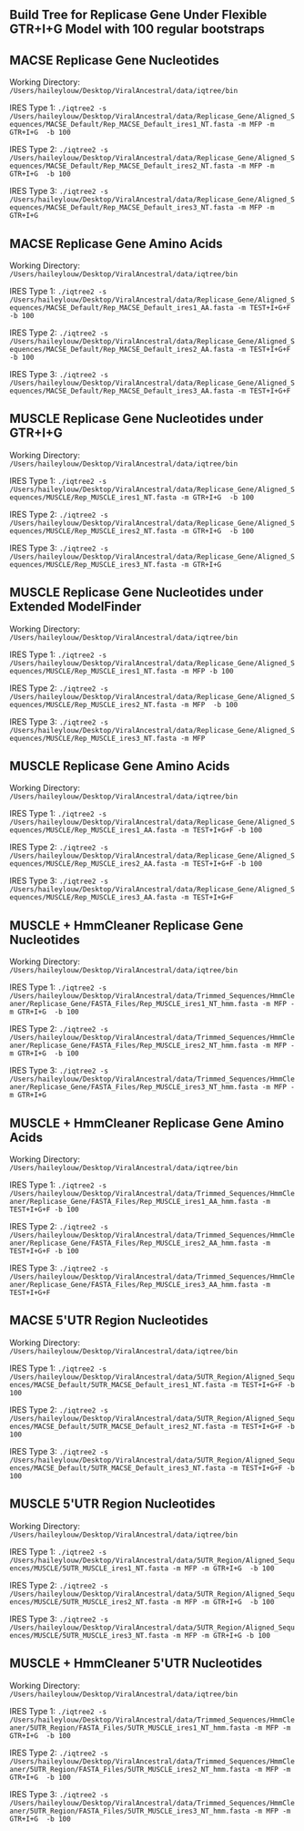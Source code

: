 ## Build Tree for Replicase Gene Under Flexible GTR+I+G Model with 100 regular bootstraps

## MACSE Replicase Gene Nucleotides 
Working Directory: `/Users/haileylouw/Desktop/ViralAncestral/data/iqtree/bin`

IRES Type 1:  `./iqtree2 -s /Users/haileylouw/Desktop/ViralAncestral/data/Replicase_Gene/Aligned_Sequences/MACSE_Default/Rep_MACSE_Default_ires1_NT.fasta -m MFP -m GTR+I+G  -b 100`

IRES Type 2: `./iqtree2 -s /Users/haileylouw/Desktop/ViralAncestral/data/Replicase_Gene/Aligned_Sequences/MACSE_Default/Rep_MACSE_Default_ires2_NT.fasta -m MFP -m GTR+I+G  -b 100`

IRES Type 3: `./iqtree2 -s /Users/haileylouw/Desktop/ViralAncestral/data/Replicase_Gene/Aligned_Sequences/MACSE_Default/Rep_MACSE_Default_ires3_NT.fasta -m MFP -m GTR+I+G`

## MACSE Replicase Gene Amino Acids 
Working Directory: `/Users/haileylouw/Desktop/ViralAncestral/data/iqtree/bin`

IRES Type 1:  `./iqtree2 -s /Users/haileylouw/Desktop/ViralAncestral/data/Replicase_Gene/Aligned_Sequences/MACSE_Default/Rep_MACSE_Default_ires1_AA.fasta -m TEST+I+G+F -b 100`

IRES Type 2:  `./iqtree2 -s /Users/haileylouw/Desktop/ViralAncestral/data/Replicase_Gene/Aligned_Sequences/MACSE_Default/Rep_MACSE_Default_ires2_AA.fasta -m TEST+I+G+F -b 100`

IRES Type 3:  `./iqtree2 -s /Users/haileylouw/Desktop/ViralAncestral/data/Replicase_Gene/Aligned_Sequences/MACSE_Default/Rep_MACSE_Default_ires3_AA.fasta -m TEST+I+G+F`

## MUSCLE Replicase Gene Nucleotides under GTR+I+G 
Working Directory: `/Users/haileylouw/Desktop/ViralAncestral/data/iqtree/bin`

IRES Type 1: `./iqtree2 -s /Users/haileylouw/Desktop/ViralAncestral/data/Replicase_Gene/Aligned_Sequences/MUSCLE/Rep_MUSCLE_ires1_NT.fasta -m GTR+I+G  -b 100`

IRES Type 2: `./iqtree2 -s /Users/haileylouw/Desktop/ViralAncestral/data/Replicase_Gene/Aligned_Sequences/MUSCLE/Rep_MUSCLE_ires2_NT.fasta -m GTR+I+G  -b 100`

IRES Type 3: `./iqtree2 -s /Users/haileylouw/Desktop/ViralAncestral/data/Replicase_Gene/Aligned_Sequences/MUSCLE/Rep_MUSCLE_ires3_NT.fasta -m GTR+I+G`

## MUSCLE Replicase Gene Nucleotides under Extended ModelFinder 
Working Directory: `/Users/haileylouw/Desktop/ViralAncestral/data/iqtree/bin`

IRES Type 1:  `./iqtree2 -s /Users/haileylouw/Desktop/ViralAncestral/data/Replicase_Gene/Aligned_Sequences/MUSCLE/Rep_MUSCLE_ires1_NT.fasta -m MFP -b 100`

IRES Type 2: `./iqtree2 -s /Users/haileylouw/Desktop/ViralAncestral/data/Replicase_Gene/Aligned_Sequences/MUSCLE/Rep_MUSCLE_ires2_NT.fasta -m MFP  -b 100`

IRES Type 3: `./iqtree2 -s /Users/haileylouw/Desktop/ViralAncestral/data/Replicase_Gene/Aligned_Sequences/MUSCLE/Rep_MUSCLE_ires3_NT.fasta -m MFP`

## MUSCLE Replicase Gene Amino Acids
Working Directory: `/Users/haileylouw/Desktop/ViralAncestral/data/iqtree/bin`

IRES Type 1: `./iqtree2 -s /Users/haileylouw/Desktop/ViralAncestral/data/Replicase_Gene/Aligned_Sequences/MUSCLE/Rep_MUSCLE_ires1_AA.fasta -m TEST+I+G+F -b 100`

IRES Type 2: `./iqtree2 -s /Users/haileylouw/Desktop/ViralAncestral/data/Replicase_Gene/Aligned_Sequences/MUSCLE/Rep_MUSCLE_ires2_AA.fasta -m TEST+I+G+F -b 100`

IRES Type 3: `./iqtree2 -s /Users/haileylouw/Desktop/ViralAncestral/data/Replicase_Gene/Aligned_Sequences/MUSCLE/Rep_MUSCLE_ires3_AA.fasta -m TEST+I+G+F`

## MUSCLE + HmmCleaner Replicase Gene Nucleotides 
Working Directory: `/Users/haileylouw/Desktop/ViralAncestral/data/iqtree/bin`

IRES Type 1:  `./iqtree2 -s /Users/haileylouw/Desktop/ViralAncestral/data/Trimmed_Sequences/HmmCleaner/Replicase_Gene/FASTA_Files/Rep_MUSCLE_ires1_NT_hmm.fasta -m MFP -m GTR+I+G  -b 100`

IRES Type 2: `./iqtree2 -s /Users/haileylouw/Desktop/ViralAncestral/data/Trimmed_Sequences/HmmCleaner/Replicase_Gene/FASTA_Files/Rep_MUSCLE_ires2_NT_hmm.fasta -m MFP -m GTR+I+G  -b 100`

IRES Type 3: `./iqtree2 -s /Users/haileylouw/Desktop/ViralAncestral/data/Trimmed_Sequences/HmmCleaner/Replicase_Gene/FASTA_Files/Rep_MUSCLE_ires3_NT_hmm.fasta -m MFP -m GTR+I+G`

## MUSCLE + HmmCleaner Replicase Gene Amino Acids
Working Directory: `/Users/haileylouw/Desktop/ViralAncestral/data/iqtree/bin`

IRES Type 1:  `./iqtree2 -s /Users/haileylouw/Desktop/ViralAncestral/data/Trimmed_Sequences/HmmCleaner/Replicase_Gene/FASTA_Files/Rep_MUSCLE_ires1_AA_hmm.fasta -m TEST+I+G+F -b 100`

IRES Type 2: `./iqtree2 -s /Users/haileylouw/Desktop/ViralAncestral/data/Trimmed_Sequences/HmmCleaner/Replicase_Gene/FASTA_Files/Rep_MUSCLE_ires2_AA_hmm.fasta -m TEST+I+G+F -b 100`

IRES Type 3: `./iqtree2 -s /Users/haileylouw/Desktop/ViralAncestral/data/Trimmed_Sequences/HmmCleaner/Replicase_Gene/FASTA_Files/Rep_MUSCLE_ires3_AA_hmm.fasta -m TEST+I+G+F`

## MACSE 5'UTR Region Nucleotides 
Working Directory: `/Users/haileylouw/Desktop/ViralAncestral/data/iqtree/bin`

IRES Type 1:  `./iqtree2 -s /Users/haileylouw/Desktop/ViralAncestral/data/5UTR_Region/Aligned_Sequences/MACSE_Default/5UTR_MACSE_Default_ires1_NT.fasta -m TEST+I+G+F -b 100`

IRES Type 2: `./iqtree2 -s /Users/haileylouw/Desktop/ViralAncestral/data/5UTR_Region/Aligned_Sequences/MACSE_Default/5UTR_MACSE_Default_ires2_NT.fasta -m TEST+I+G+F -b 100`

IRES Type 3: `./iqtree2 -s /Users/haileylouw/Desktop/ViralAncestral/data/5UTR_Region/Aligned_Sequences/MACSE_Default/5UTR_MACSE_Default_ires3_NT.fasta -m TEST+I+G+F -b 100`

## MUSCLE 5'UTR Region Nucleotides 
Working Directory: `/Users/haileylouw/Desktop/ViralAncestral/data/iqtree/bin`

IRES Type 1:  `./iqtree2 -s /Users/haileylouw/Desktop/ViralAncestral/data/5UTR_Region/Aligned_Sequences/MUSCLE/5UTR_MUSCLE_ires1_NT.fasta -m MFP -m GTR+I+G  -b 100`

IRES Type 2: `./iqtree2 -s /Users/haileylouw/Desktop/ViralAncestral/data/5UTR_Region/Aligned_Sequences/MUSCLE/5UTR_MUSCLE_ires2_NT.fasta -m MFP -m GTR+I+G  -b 100`

IRES Type 3: `./iqtree2 -s /Users/haileylouw/Desktop/ViralAncestral/data/5UTR_Region/Aligned_Sequences/MUSCLE/5UTR_MUSCLE_ires3_NT.fasta -m MFP -m GTR+I+G -b 100`

## MUSCLE + HmmCleaner 5'UTR Nucleotides 
Working Directory: `/Users/haileylouw/Desktop/ViralAncestral/data/iqtree/bin`

IRES Type 1:  `./iqtree2 -s /Users/haileylouw/Desktop/ViralAncestral/data/Trimmed_Sequences/HmmCleaner/5UTR_Region/FASTA_Files/5UTR_MUSCLE_ires1_NT_hmm.fasta -m MFP -m GTR+I+G  -b 100`

IRES Type 2: `./iqtree2 -s /Users/haileylouw/Desktop/ViralAncestral/data/Trimmed_Sequences/HmmCleaner/5UTR_Region/FASTA_Files/5UTR_MUSCLE_ires2_NT_hmm.fasta -m MFP -m GTR+I+G  -b 100`

IRES Type 3: `./iqtree2 -s /Users/haileylouw/Desktop/ViralAncestral/data/Trimmed_Sequences/HmmCleaner/5UTR_Region/FASTA_Files/5UTR_MUSCLE_ires3_NT_hmm.fasta -m MFP -m GTR+I+G  -b 100`

